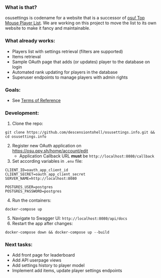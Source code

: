 ### What is that?
osusettings is codename for a website that is a successor of [osu! Top Mouse Player List](https://docs.google.com/spreadsheets/d/1EOWc7kf9TdyvT31VfzlY284udUNOrtz0uyRtQ2t4MHY/edit#gid=0). We are working on this project to move the list to its own website to make it fancy and maintainable. 

### What already works:
 - Players list with settings retrieval (filters are supported)
- Items retrieval
- Sample OAuth page that adds (or updates) player to the database on login
- Automated rank updating for players in the database
- Superuser endpoints to manage players with admin rights

### Goals:
- See [Terms of Reference](https://github.com/descensiontohell/osusettings.info/blob/main/docs/en_Terms_of_Reference.md)

### Development:
 1. Clone the repo:
```
git clone https://github.com/descensiontohell/osusettings.info.git && cd osusettings.info
```
2. Register new OAuth application on https://osu.ppy.sh/home/account/edit
	- Application Callback URL **must** be `http://localhost:8080/callback`
3. Set according variables in `.env` file:
```
CLIENT_ID=oauth_app_client_id
CLIENT_SECRET=oauth_app_client_secret
SERVER_NAME=http://localhost:8080

POSTGRES_USER=postgres
POSTGRES_PASSWORD=postgres
```
4. Run the containers:
```
docker-compose up
```
5. Navigate to Swagger UI: `http://localhost:8080/api/docs`
6. Restart the app after changes:
```
docker-compose down && docker-compose up --build
```
### Next  tasks:
- Add front page for leaderboard
- Add API userpage views
- Add settings history to player model
- Implement add items, update player settings endpoints
